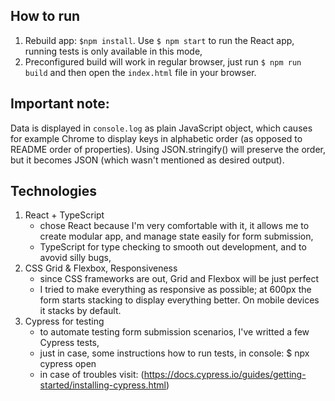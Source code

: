 ## How to run

1. Rebuild app: `$npm install`. Use `$ npm start` to run the React app, running tests is only available in this mode,
2. Preconfigured build will work in regular browser, just run `$ npm run build` and then open the `index.html` file in your browser.

## Important note:
Data is displayed in `console.log` as plain JavaScript object, which causes for example Chrome to display keys in alphabetic order (as opposed to README order of properties).
Using JSON.stringify() will preserve the order, but it becomes JSON (which wasn't mentioned as desired output).

## Technologies

1. React + TypeScript
    - chose React because I'm very comfortable with it, it allows me to create modular app, and manage state easily for form submission,
    - TypeScript for type checking to smooth out development, and to avovid silly bugs,
2. CSS Grid & Flexbox, Responsiveness
    - since CSS frameworks are out, Grid and Flexbox will be just perfect
    - I tried to make everything as responsive as possible; at 600px the form starts stacking  to display everything better. On mobile devices it stacks by default.
3. Cypress for testing
    - to automate testing form submission scenarios, I've writted a few Cypress tests,
    - just in case, some instructions how to run tests, in console:
        $ npx cypress open
    - in case of troubles visit:
    (https://docs.cypress.io/guides/getting-started/installing-cypress.html)




